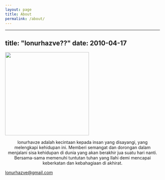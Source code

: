 ```yaml
---
layout: page
title: About
permalink: /about/
---
```

---
title: "lonurhazve??"
date: 2010-04-17
---
<a href="http://lonurhazve.files.wordpress.com/2008/10/aiman1.jpg"><a href="http://lonurhazve.files.wordpress.com/2008/10/aiman2.jpg"><a href="http://lonurhazve.files.wordpress.com/2008/10/aiman11.jpg"><img class="aligncenter size-full wp-image-74" title="aiman1" src="http://lonurhazve.files.wordpress.com/2008/10/aiman11.jpg" alt="" width="273" height="272" /></a></a></a><br/><p style="text-align:center;">lonurhavze adalah kecintaan kepada insan yang disayangi, yang melengkapi kehidupan ini. Memberi semangat dan dorongan dalam menjalani sisa kehidupan di dunia yang akan berakhir jua suatu hari nanti. Bersama-sama memenuhi tuntutan tuhan yang Ilahi demi mencapai keberkatan dan kebahagiaan di akhirat.</p>

[lonurhazve@gmail.com](mailto:lonurhazve@gmail.com)
